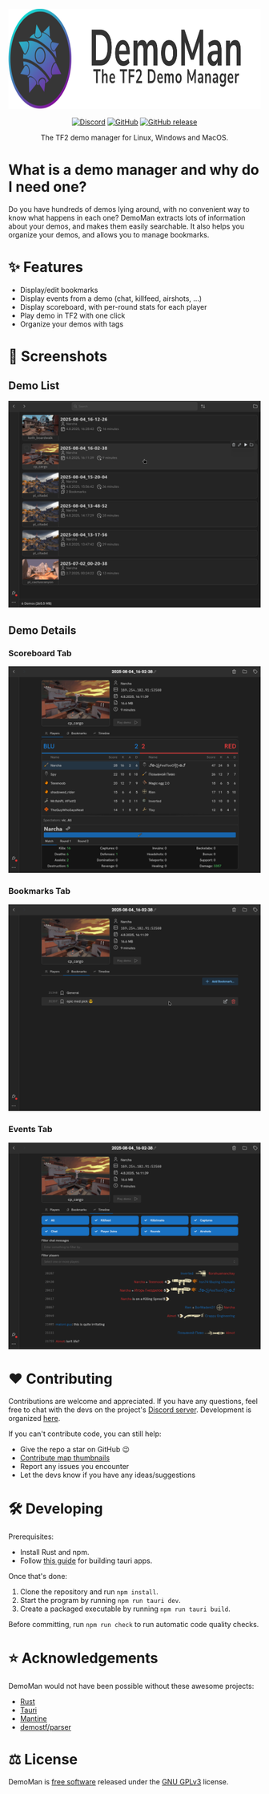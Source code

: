 <p align="center">
  <img src="./src/assets/banner.png" height="200">
</p>
<p align="center">
  <a href="https://discord.gg/GduKxhYFhR">
    <img alt="Discord" src="https://img.shields.io/discord/966262251944292372?style=for-the-badge"></a>
  <a href="LICENSE.txt">
    <img alt="GitHub" src="https://img.shields.io/github/license/DemomanApp/DemoMan?style=for-the-badge"></a>
  <a href="https://github.com/DemomanApp/DemoMan/releases/latest">
    <img alt="GitHub release" src="https://img.shields.io/github/v/release/DemomanApp/DemoMan?include_prereleases&style=for-the-badge"></a>
</p>

<p align="center">The TF2 demo manager for Linux, Windows and MacOS.</p>

# What is a demo manager and why do I need one?

Do you have hundreds of demos lying around, with no convenient way to know what happens in each one?
DemoMan extracts lots of information about your demos, and makes them easily searchable.
It also helps you organize your demos, and allows you to manage bookmarks.

# ✨ Features

- Display/edit bookmarks
- Display events from a demo (chat, killfeed, airshots, ...)
- Display scoreboard, with per-round stats for each player
- Play demo in TF2 with one click
- Organize your demos with tags

# 📸 Screenshots

## Demo List

![Demo list](./.github/assets/screenshots/demo_list.png)

## Demo Details

### Scoreboard Tab

![Demo details - scoreboard](./.github/assets/screenshots/demo_details_scoreboard.png)

### Bookmarks Tab

![Demo details - bookmarks tab](./.github/assets/screenshots/demo_details_bookmarks.png)

### Events Tab

![Demo details - events tab](./.github/assets/screenshots/demo_details_events.png)

# ❤️ Contributing

Contributions are welcome and appreciated.
If you have any questions, feel free to chat with the devs
on the project's [Discord server](https://discord.gg/GduKxhYFhR).
Development is organized [here](https://github.com/orgs/DemomanApp/projects/2).

If you can't contribute code, you can still help:

- Give the repo a star on GitHub 😉
- [Contribute map thumbnails](https://github.com/DemomanApp/DemoMan/wiki/Contributing-a-map-thumbnail)
- Report any issues you encounter
- Let the devs know if you have any ideas/suggestions

# 🛠️ Developing

Prerequisites:

- Install Rust and npm.
- Follow [this guide](https://v2.tauri.app/start/prerequisites/) for building tauri apps.

Once that's done:

1. Clone the repository and run `npm install`.
2. Start the program by running `npm run tauri dev`.
3. Create a packaged executable by running `npm run tauri build`.

Before committing, run `npm run check` to run automatic code quality checks.

# ⭐ Acknowledgements

DemoMan would not have been possible without these awesome projects:

- [Rust](https://www.rust-lang.org/)
- [Tauri](https://tauri.app/)
- [Mantine](https://mantine.dev/)
- [demostf/parser](https://codeberg.org/demostf/parser/)

# ⚖️ License

DemoMan is [free software](https://www.gnu.org/philosophy/free-sw.html) released under the [GNU GPLv3](LICENSE.txt) license.
